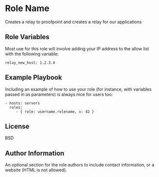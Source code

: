 Role Name
=========

Creates a relay to proofpoint and creates a relay for our applications


Role Variables
--------------

Most use for this role will involve adding your IP address to the allow list with the following variable:

`relay_new_host: 1.2.3.4`


Example Playbook
----------------

Including an example of how to use your role (for instance, with variables passed in as parameters) is always nice for users too:

    - hosts: servers
      roles:
         - { role: username.rolename, x: 42 }

License
-------

BSD

Author Information
------------------

An optional section for the role authors to include contact information, or a website (HTML is not allowed).
